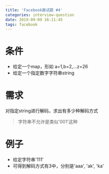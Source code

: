 ```yaml
---
title: 'Facebook面试题 #4'
categories: interview-question
date: 2019-09-09 16:11:45
tags: facebook
---
```

# 条件
- 给定一个map，形如 a=1,b=2,...z=26
- 给定一个指定数字字符串string

# 需求
对指定string进行解码，求出有多少种解码方式
> 字符串不允许是类似'001'这种

# 例子
- 给定字符串'111'
- 可得到解码方式有3中，分别是'aaa', 'ak', 'ka'
